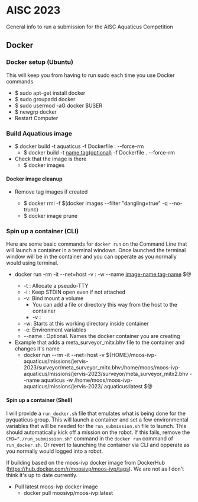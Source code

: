 # AISC 2023
General info to run a submission for the AISC Aquaticus Competition

## Docker
### Docker setup (Ubuntu)
This will keep you from having to run sudo each time you use Docker commands
  * $ sudo apt-get install docker
  * $ sudo groupadd docker
  * $ sudo usermod -aG docker $USER
  * $ newgrp docker
  * Restart Computer

### Build Aquaticus image
  * $ docker build -t aquaticus -f Dockerfile . --force-rm
    * $ docker build -t <name:tag(optional)> -f Dockerfile . --force-rm
  * Check that the image is there
    * $ docker images

#### Docker image cleanup
  * Remove <none> tag images if created
    * $ docker rmi -f $(docker images --filter "dangling=true" -q --no-trunc)
    * $ docker image prune

### Spin up a container (CLI)
Here are some basic commands for `docker run` on the Command Line that will launch a container in a terminal windown. Once launched the terminal window will be in the container and you can opperate as you normally would using terminal.

  * docker run -rm -it --net=host -v <path-to-directory-to-mount>:<path-to-mount-directory-in-container> -w <path-to-working-directory-in-container> --name <optional-name> <image-name:tag-name> $@
    * -t : Allocate a pseudo-TTY
    * -i : Keep STDIN open even if not attached
    * -v: Bind mount a volume 
      * You can add a file or directory this way from the host to the container 
      * -v <path-host-computer>:<path-on-container>
    * -w: Starts at this working directory inside container 
    * -e: Environment variables
    * --name : Optional. Names the docker container you are creating
  * Example that adds a meta_surveyor_mitx.bhv file to the container and changes it's name
    * docker run --rm -it --net=host -v ${HOME}/moos-ivp-aquaticus/missions/jervis-2023/surveyor/meta_surveyor_mitx.bhv:/home/moos/moos-ivp-aquaticus/missions/jervis-2023/surveyor/meta_surveyor_mitx2.bhv --name aquaticus -w /home/moos/moos-ivp-aquaticus/missions/jervis-2023/ aquaticus:latest $@

#### Spin up a container (Shell)
I will provide a `run_docker.sh` file that emulates what is being done for the pyquaticus group. This will launch a container and set a few environmental variables that will be needed for the `run_submission.sh` file to launch. This should automatically kick off a mission on the robot. If this fails, remove the `CMD="./run_submission.sh"` command in the `docker run` command of `run_docker.sh`. Or revert to launching the container via CLI and opperate as you normally would logged into a robot. 




















If building based on the moos-ivp docker image from DockerHub (https://hub.docker.com/r/moosivp/moos-ivp/tags). We are not as I don't think it's up to date currently.
  * Pull latest moos-ivp docker image
    * docker pull moosivp/moos-ivp:latest





